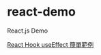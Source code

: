 # react-demo
React.js Demo

[React Hook useEffect 簡單範例](https://matthung0807.blogspot.com/2021/07/react-hook-useeffect-simple-example.html)
